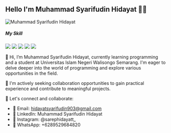 ## Hello I'm Muhammad Syarifudin Hidayat 👋👋

![Muhammad Syarifudin Hidayat](github-header-banner)

##### My Skill

<img src="https://img.shields.io/badge/HTML5-E34F26?style=for-the-badge&logo=html5&logoColor=white" />
<img src="https://img.shields.io/badge/CSS3-1572B6?style=for-the-badge&logo=css3&logoColor=white" />
<img src="https://img.shields.io/badge/JavaScript-323330?style=for-the-badge&logo=javascript&logoColor=F7DF1E" />
<img src="https://img.shields.io/badge/Tailwind_CSS-38B2AC?style=for-the-badge&logo=tailwind-css&logoColor=white" />
<img src="https://img.shields.io/badge/Laravel-FF2D20?style=for-the-badge&logo=laravel&logoColor=white" />

👋 Hi, I’m Muhammad Syarifudin Hidayat, currently learning programming and a student at Universitas Islam Negeri Walisongo Semarang. I'm eager to delve deeper into the world of programming and explore various opportunities in the field.

🌱 I'm actively seeking collaboration opportunities to gain practical experience and contribute to meaningful projects.

💼 Let's connect and collaborate:

- 📧 Email: hidayatsyarifudin903@gmail.com
- 💼 LinkedIn: Muhammad Syarifudin Hidayat
- 📸 Instagram: @sarephidayatt\_
- 📱 WhatsApp: +6289529684820
